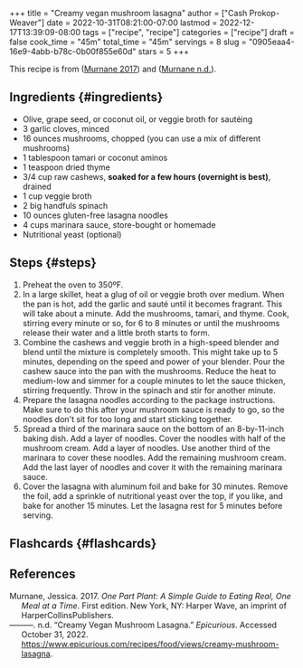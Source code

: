 +++
title = "Creamy vegan mushroom lasagna"
author = ["Cash Prokop-Weaver"]
date = 2022-10-31T08:21:00-07:00
lastmod = 2022-12-17T13:39:09-08:00
tags = ["recipe", "recipe"]
categories = ["recipe"]
draft = false
cook_time = "45m"
total_time = "45m"
servings = 8
slug = "0905eaa4-16e9-4abb-b78c-0b00f855e60d"
stars = 5
+++

This recipe is from (<a href="#citeproc_bib_item_1">Murnane 2017</a>) and (<a href="#citeproc_bib_item_2">Murnane n.d.</a>).


## Ingredients {#ingredients}

<div class="ingredients">

-   Olive, grape seed, or coconut oil, or veggie broth for sautéing
-   3 garlic cloves, minced
-   16 ounces mushrooms, chopped (you can use a mix of different mushrooms)
-   1 tablespoon tamari or coconut aminos
-   1 teaspoon dried thyme
-   3/4 cup raw cashews, **soaked for a few hours (overnight is best)**, drained
-   1 cup veggie broth
-   2 big handfuls spinach
-   10 ounces gluten-free lasagna noodles
-   4 cups marinara sauce, store-bought or homemade
-   Nutritional yeast (optional)

</div>


## Steps {#steps}

1.  Preheat the oven to 350ºF.
2.  In a large skillet, heat a glug of oil or veggie broth over medium. When the pan is hot, add the garlic and sauté until it becomes fragrant. This will take about a minute. Add the mushrooms, tamari, and thyme. Cook, stirring every minute or so, for 6 to 8 minutes or until the mushrooms release their water and a little broth starts to form.
3.  Combine the cashews and veggie broth in a high-speed blender and blend until the mixture is completely smooth. This might take up to 5 minutes, depending on the speed and power of your blender. Pour the cashew sauce into the pan with the mushrooms. Reduce the heat to medium-low and simmer for a couple minutes to let the sauce thicken, stirring frequently. Throw in the spinach and stir for another minute.
4.  Prepare the lasagna noodles according to the package instructions. Make sure to do this after your mushroom sauce is ready to go, so the noodles don't sit for too long and start sticking together.
5.  Spread a third of the marinara sauce on the bottom of an 8-by-11-inch baking dish. Add a layer of noodles. Cover the noodles with half of the mushroom cream. Add a layer of noodles. Use another third of the marinara to cover these noodles. Add the remaining mushroom cream. Add the last layer of noodles and cover it with the remaining marinara sauce.
6.  Cover the lasagna with aluminum foil and bake for 30 minutes. Remove the foil, add a sprinkle of nutritional yeast over the top, if you like, and bake for another 15 minutes. Let the lasagna rest for 5 minutes before serving.


## Flashcards {#flashcards}

## References

<style>.csl-entry{text-indent: -1.5em; margin-left: 1.5em;}</style><div class="csl-bib-body">
  <div class="csl-entry"><a id="citeproc_bib_item_1"></a>Murnane, Jessica. 2017. <i>One Part Plant: A Simple Guide to Eating Real, One Meal at a Time</i>. First edition. New York, NY: Harper Wave, an imprint of HarperCollinsPublishers.</div>
  <div class="csl-entry"><a id="citeproc_bib_item_2"></a>———. n.d. “Creamy Vegan Mushroom Lasagna.” <i>Epicurious</i>. Accessed October 31, 2022. <a href="https://www.epicurious.com/recipes/food/views/creamy-mushroom-lasagna">https://www.epicurious.com/recipes/food/views/creamy-mushroom-lasagna</a>.</div>
</div>
